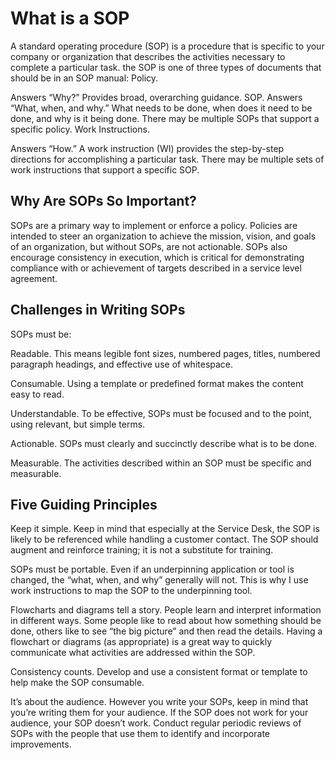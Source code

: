 # What is a SOP
  A standard operating procedure (SOP) is a procedure that is specific to your company or organization that describes the activities necessary to complete a particular task. 
the SOP is one of three types of documents that should be in an SOP manual:
Policy. 

Answers “Why?” Provides broad, overarching guidance.
SOP. Answers “What, when, and why.” What needs to be done, when does it need to be done, and why is it being done. There may be multiple SOPs that support a specific policy.
Work Instructions. 

Answers “How.” A work instruction (WI) provides the step-by-step directions for accomplishing a particular task. There may be multiple sets of work instructions that support a specific SOP.
 
## Why Are SOPs So Important?
SOPs are a primary way to implement or enforce a policy. Policies are intended to steer an organization to achieve the mission, vision, and goals of an organization, but without SOPs, are not actionable. 
SOPs also encourage consistency in execution, which is critical for demonstrating compliance with or achievement of targets described in a service level agreement.

 
## Challenges in Writing SOPs
SOPs must be: 

Readable. This means legible font sizes, numbered pages, titles, numbered paragraph headings, and effective use of whitespace.

Consumable. Using a template or predefined format makes the content easy to read.

Understandable. To be effective, SOPs must be focused and to the point, using relevant, but simple terms.

Actionable. SOPs must clearly and succinctly describe what is to be done.

Measurable. The activities described within an SOP must be specific and measurable.

## Five Guiding Principles
Keep it simple. Keep in mind that especially at the Service Desk, the SOP is likely to be referenced while handling a customer contact. The SOP should augment and reinforce training; it is not a substitute for training.

SOPs must be portable. Even if an underpinning application or tool is changed, the “what, when, and why” generally will not. This is why I use work instructions to map the SOP to the underpinning tool.

Flowcharts and diagrams tell a story. People learn and interpret information in different ways. Some people like to read about how something should be done, others like to see “the big picture” and then read the details. Having a flowchart or diagrams (as appropriate) is a great way to quickly communicate what activities are addressed within the SOP.

Consistency counts. Develop and use a consistent format or template to help make the SOP consumable.

It’s about the audience. However you write your SOPs, keep in mind that you’re writing them for your audience. If the SOP does not work for your audience, your SOP doesn’t work. Conduct regular periodic reviews of SOPs with the people that use them to identify and incorporate improvements.
